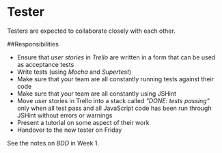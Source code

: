 # Tester

Testers are expected to collaborate closely with each other.

##Responsibilities

* Ensure that *user stories* in *Trello* are written in a form that can be used as acceptance tests
* Write tests (using *Mocha* and *Supertest*)
* Make sure that your team are all constantly running tests against their code
* Make sure that your team are all constantly using JSHint
* Move user stories in Trello into a stack called *"DONE: tests passing"* only when all test pass and all JavaScript code has been run through JSHint without errors or warnings
* Present a tutorial on some aspect of their work
* Handover to the new tester on Friday

See the notes on *BDD* in Week 1.


